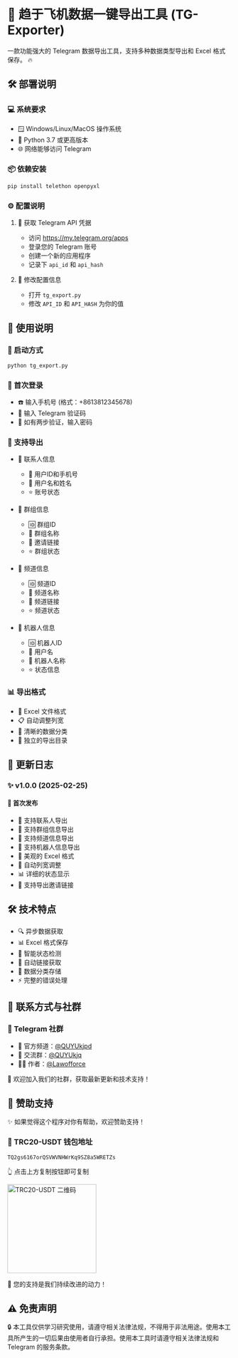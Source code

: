 # 🚀 趋于飞机数据一键导出工具 (TG-Exporter)

一款功能强大的 Telegram 数据导出工具，支持多种数据类型导出和 Excel 格式保存。 🔥

## 🛠️ 部署说明

### 💻 系统要求
- 🪟 Windows/Linux/MacOS 操作系统
- 🐍 Python 3.7 或更高版本
- 🌐 网络能够访问 Telegram

### 📦 依赖安装
```bash
pip install telethon openpyxl
```

### ⚙️ 配置说明
1. 🔑 获取 Telegram API 凭据
   - 访问 https://my.telegram.org/apps
   - 登录您的 Telegram 账号
   - 创建一个新的应用程序
   - 记录下 `api_id` 和 `api_hash`

2. 🔧 修改配置信息
   - 打开 `tg_export.py`
   - 修改 `API_ID` 和 `API_HASH` 为你的值

## 🎯 使用说明

### 🚀 启动方式
```bash
python tg_export.py
```

### 📱 首次登录
- ☎️ 输入手机号 (格式：+8613812345678)
- 🔑 输入 Telegram 验证码
- 🔐 如有两步验证，输入密码

### 📂 支持导出
- 👥 联系人信息
  - 📱 用户ID和手机号
  - 👤 用户名和姓名
  - ⭐ 账号状态

- 👥 群组信息
  - 🆔 群组ID
  - 📝 群组名称
  - 🔗 邀请链接
  - ⭐ 群组状态

- 📢 频道信息
  - 🆔 频道ID
  - 📝 频道名称
  - 🔗 频道链接
  - ⭐ 频道状态

- 🤖 机器人信息
  - 🆔 机器人ID
  - 👤 用户名
  - 📝 机器人名称
  - ⭐ 状态信息

### 📊 导出格式
- 📑 Excel 文件格式
- 📋 自动调整列宽
- 🎨 清晰的数据分类
- 📁 独立的导出目录

## 📝 更新日志

### ✨ v1.0.0 (2025-02-25)
#### 🌟 首次发布
- 📱 支持联系人导出
- 👥 支持群组信息导出
- 📢 支持频道信息导出
- 🤖 支持机器人信息导出
- 🎨 美观的 Excel 格式
- 🔄 自动列宽调整
- 📊 详细的状态显示
- 🔗 支持导出邀请链接

## 🛠️ 技术特点
- 🔍 异步数据获取
- 📊 Excel 格式保存
- 🎯 智能状态检测
- 🔗 自动链接获取
- 💾 数据分类存储
- ⚡ 完整的错误处理

## 💫 联系方式与社群

### 🌟 Telegram 社群
- 📢 官方频道：[@QUYUkjpd](https://t.me/QUYUkjpd)
- 👥 交流群：[@QUYUkjq](https://t.me/QUYUkjq)
- 👨‍💻 作者：[@Lawofforce](https://t.me/Lawofforce)

🌈 欢迎加入我们的社群，获取最新更新和技术支持！

## 🎁 赞助支持

✨ 如果觉得这个程序对你有帮助，欢迎赞助支持！

### 💎 TRC20-USDT 钱包地址
```
TQ2gs6167orQSVWVNHWrKq9SZ8a5WRETZs
```
👆 点击上方复制按钮即可复制

<img src="https://api.qrserver.com/v1/create-qr-code/?size=200x200&data=TQ2gs6167orQSVWVNHWrKq9SZ8a5WRETZs" alt="TRC20-USDT 二维码" width="200"/>

🌟 您的支持是我们持续改进的动力！

## ⚠️ 免责声明
🔒 本工具仅供学习研究使用，请遵守相关法律法规，不得用于非法用途。使用本工具所产生的一切后果由使用者自行承担。使用本工具时请遵守相关法律法规和 Telegram 的服务条款。
